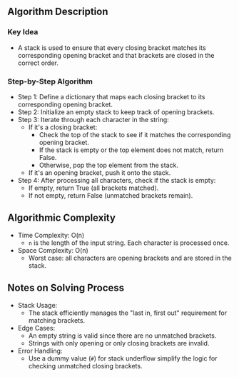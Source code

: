 ## Algorithm Description
### Key Idea
- A stack is used to ensure that every closing bracket matches its corresponding opening bracket and that brackets are closed in the correct order.

### Step-by-Step Algorithm
- Step 1: Define a dictionary that maps each closing bracket to its corresponding opening bracket.
- Step 2: Initialize an empty stack to keep track of opening brackets.
- Step 3: Iterate through each character in the string:
  - If it's a closing bracket:
    - Check the top of the stack to see if it matches the corresponding opening bracket.
    - If the stack is empty or the top element does not match, return False.
    - Otherwise, pop the top element from the stack.
  - If it's an opening bracket, push it onto the stack.
- Step 4: After processing all characters, check if the stack is empty:
  - If empty, return True (all brackets matched).
  - If not empty, return False (unmatched brackets remain).

## Algorithmic Complexity
- Time Complexity: O(n)
  - ```n``` is the length of the input string. Each character is processed once.
- Space Complexity: O(n)
  - Worst case: all characters are opening brackets and are stored in the stack.

## Notes on Solving Process
- Stack Usage:
  - The stack efficiently manages the "last in, first out" requirement for matching brackets.
- Edge Cases:
  - An empty string is valid since there are no unmatched brackets.
  - Strings with only opening or only closing brackets are invalid.
- Error Handling:
  - Use a dummy value (```#```) for stack underflow simplify the logic for checking unmatched closing brackets.